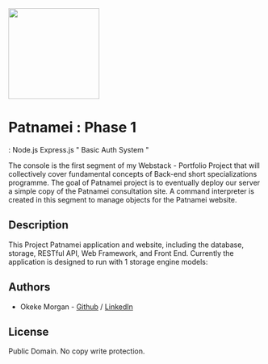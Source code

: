 <img src="https://github.com/afinesami/AirBnB_clone_v4/blob/master/web_dynamic/static/images/logo.png" width="180" height=auto />

# Patnamei : Phase 1

: Node.js Express.js " Basic Auth System "


The console is the first segment of my Webstack - Portfolio Project that will collectively cover fundamental concepts of Back-end short specializations programme. The goal of Patnamei project is to eventually deploy our server a simple copy of the Patnamei consultation site. A command interpreter is created in this segment to manage objects for the Patnamei website.

## Description

This Project Patnamei application and website, including the database, storage, RESTful API, Web Framework, and Front End.
Currently the application is designed to run with 1 storage engine models:


## Authors

* Okeke Morgan - [Github](https://github.com/cruwmorgan) / [LinkedIn](https://linkedin.com/in/okeke-m-498272158)

## License
Public Domain. No copy write protection. 
